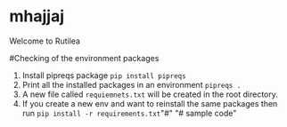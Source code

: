 # mhajjaj

Welcome to Rutilea

#Checking of the environment packages
1. Install pipreqs package `pip install pipreqs`
2. Print all the installed packages in an environment `pipreqs .`
3. A new file called `requiemnets.txt` will be created in the root directory.
4. If you create a new env and want to reinstall the same packages then run `pip install -r requirements.txt`"#" 
"# sample code" 
